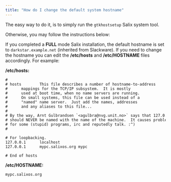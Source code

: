 ```yaml
---
title: "How do I change the default system hostname"
---
```


The easy way to do it, is to simply run the `gtkhostsetup` Salix system
tool.

Otherwise, you may follow the instructions below:

If you completed a **FULL** mode Salix installation, the default
hostname is set to `darkstar.example.net` (inherited from Slackware). If
you need to change the hostname you can edit the **/etc/hosts** and
**/etc/HOSTNAME** files accordingly. For example:

**/etc/hosts:**
```
#
# hosts        This file describes a number of hostname-to-address
#      mappings for the TCP/IP subsystem.  It is mostly
#      used at boot time, when no name servers are running.
#      On small systems, this file can be used instead of a
#      "named" name server.  Just add the names, addresses
#      and any aliases to this file...
#
# By the way, Arnt Gulbrandsen `<agulbra@nvg.unit.no>` says that 127.0.0.1
# should NEVER be named with the name of the machine.  It causes problems
# for some (stupid) programs, irc and reputedly talk. :^)
#
 
# For loopbacking.
127.0.0.1      localhost
127.0.0.1      mypc.salixos.org mypc

# End of hosts
```

**/etc/HOSTNAME:**

```
mypc.salixos.org
```

